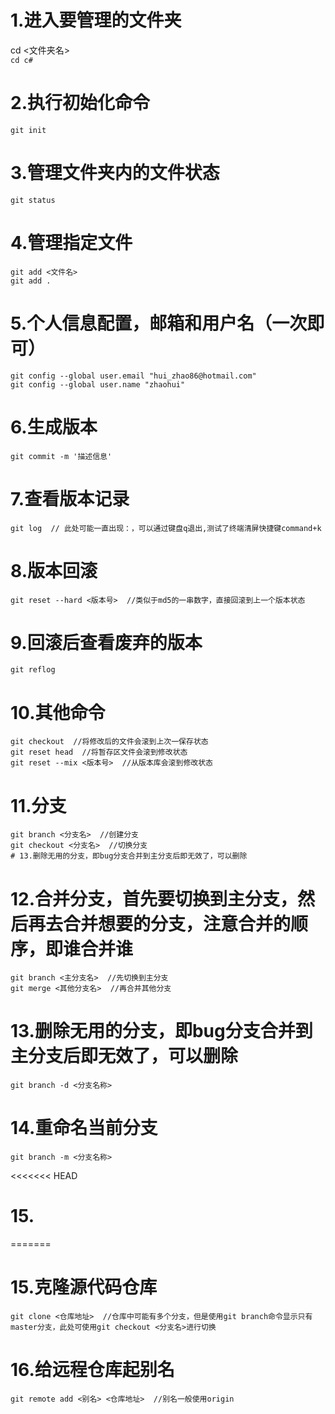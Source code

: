 # 1.进入要管理的文件夹  
cd <文件夹名>  
```cd c#```  
# 2.执行初始化命令  
```git init```  
# 3.管理文件夹内的文件状态  
```git status```  
# 4.管理指定文件  
```
git add <文件名>   
git add .
```  
# 5.个人信息配置，邮箱和用户名（一次即可）  
```  
git config --global user.email "hui_zhao86@hotmail.com"  
git config --global user.name "zhaohui"  
```  
# 6.生成版本  
```  
git commit -m '描述信息'  
```  
# 7.查看版本记录  
```  
git log  // 此处可能一直出现：，可以通过键盘q退出,测试了终端清屏快捷键command+k
```  
# 8.版本回滚  
```  
git reset --hard <版本号>  //类似于md5的一串数字，直接回滚到上一个版本状态  
```  
# 9.回滚后查看废弃的版本
```  
git reflog  
```  
# 10.其他命令  
```  
git checkout  //将修改后的文件会滚到上次一保存状态  
git reset head  //将暂存区文件会滚到修改状态  
git reset --mix <版本号>  //从版本库会滚到修改状态  
```  
# 11.分支  
```  
git branch <分支名>  //创建分支  
git checkout <分支名>  //切换分支
# 13.删除无用的分支，即bug分支合并到主分支后即无效了，可以删除
```  
# 12.合并分支，首先要切换到主分支，然后再去合并想要的分支，注意合并的顺序，即谁合并谁
```
git branch <主分支名>  //先切换到主分支
git merge <其他分支名>  //再合并其他分支
```
# 13.删除无用的分支，即bug分支合并到主分支后即无效了，可以删除
```
git branch -d <分支名称>  
```
# 14.重命名当前分支  
```  
git branch -m <分支名称>
```
<<<<<<< HEAD
# 15.
=======
# 15.克隆源代码仓库  
```  
git clone <仓库地址>  //仓库中可能有多个分支，但是使用git branch命令显示只有master分支，此处可使用git checkout <分支名>进行切换
```
# 16.给远程仓库起别名  
```  
git remote add <别名> <仓库地址>  //别名一般使用origin
```  

